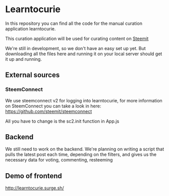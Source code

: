 <h1>Learntocurie</h1>

In this repository you can find all the code for the manual curation application learntocurie.

This curation application will be used for curating content on [Steemit](http://www.steemit.com)

We're still in development, so we don't have an easy set up yet. But downloading all the files here and running it on your local server should get it up and running. 

<h2>External sources</h2>

<h3>SteemConnect</h3>

We use steemconnect v2 for logging into learntocurie, for more information on SteemConnect you can take a look in here: https://github.com/steemit/steemconnect

All you have to change is the sc2.init function in App.js

<h2>Backend</h2>

We still need to work on the backend. We're planning on writing a script that pulls the latest post each time, depending on the filters, and gives us the necessary data for voting, commenting, resteeming

<h2>Demo of frontend</h2>

http://learntocurie.surge.sh/